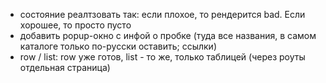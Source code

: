 - состояние реалтзовать так: если плохое, то рендерится bad. Если хорошее, то просто пусто
- добавить popup-окно с инфой о пробке (туда все названия, в самом каталоге только по-русски оставить; ссылки)
- row / list: row уже готов, list - то же, только таблицей (через роуты отдельная страница)
